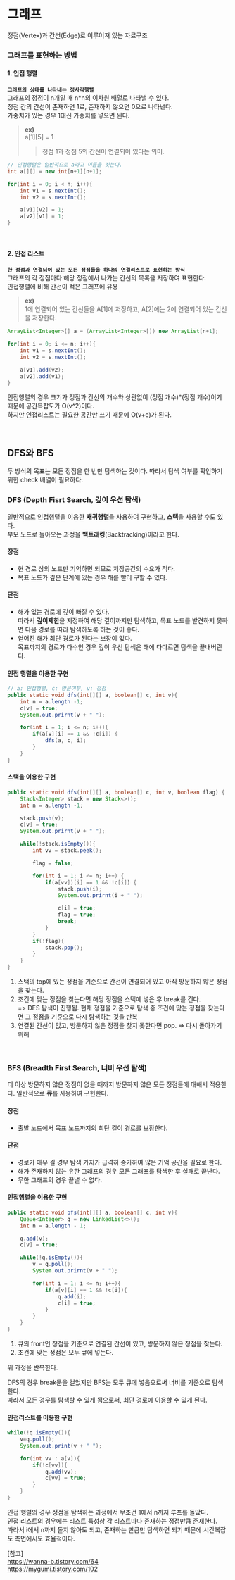 # **그래프** 
정점(Vertex)과 간선(Edge)로 이루어져 있는 자료구조

### 그래프를 표현하는 방법
#### 1. 인접 행렬
**`그래프의 상태를 나타내는 정사각행렬`**  
그래프의 정점이 n개일 때 n*n의 이차원 배열로 나타낼 수 있다.  
정점 간의 간선이 존재하면 1로, 존재하지 않으면 0으로 나타낸다.  
가중치가 있는 경우 1대신 가중치를 넣으면 된다.

> **ex)**  
a[1][5] = 1  
>> 정점 1과 정점 5의 간선이 연결되어 있다는 의미.
    

```java
// 인접행렬은 일반적으로 a라고 이름을 짓는다.
int a[][] = new int[n+1][n+1];

for(int i = 0; i < n; i++){
    int v1 = s.nextInt();
    int v2 = s.nextInt();

    a[v1][v2] = 1;
    a[v2][v1] = 1;
}
```
<br>

#### 2. 인접 리스트
**`한 정점과 연결되어 있는 모든 정점들을 하나의 연결리스트로 표현하는 방식`**  
그래프의 각 정점마다 해당 정점에서 나가는 간선의 목록을 저장하여 표현한다.  
인접행렬에 비해 간선이 적은 그래프에 유용  

> **ex)**  
    1에 연결되어 있는 간선들을 A[1]에 저장하고, A[2]에는 2에 연결되어 있는 간선을 저장한다.

```java
ArrayList<Integer>[] a = (ArrayList<Integer>[]) new ArrayList[n+1];

for(int i = 0; i <= n; i++){
    int v1 = s.nextInt();
    int v2 = s.nextInt();

    a[v1].add(v2);
    a[v2].add(v1);
}
```
인접행렬의 경우 크기가 정점과 간선의 개수와 상관없이 (정점 개수)*(정점 개수)이기 때문에 공간복잡도가 O(v^2)이다.  
하지만 인접리스트는 필요한 공간만 쓰기 때문에 O(v+e)가 된다.  

<br>

## DFS와 BFS
두 방식의 목표는 모든 정점을 한 번만 탐색하는 것이다. 따라서 탐색 여부를 확인하기 위한 check 배열이 필요하다.
### **DFS** (Depth Fisrt Search, 깊이 우선 탐색)
일반적으로 인접행렬을 이용한 **재귀행렬**을 사용하여 구현하고, **스택**을 사용할 수도 있다.  
부모 노드로 돌아오는 과정을 **백트래킹**(Backtracking)이라고 한다.  

#### 장점
- 현 경로 상의 노드만 기억하면 되므로 저장공간의 수요가 적다.
- 목표 노드가 깊은 단계에 있는 경우 해를 빨리 구할 수 있다.

#### 단점
- 해가 없는 경로에 깊이 빠질 수 있다.   
  따라서 **깊이제한**을 지정하여 해당 깊이까지만 탐색하고, 목표 노드를 발견하지 못하면 다음 경로를 따라 탐색하도록 하는 것이 좋다.
- 얻어진 해가 최단 경로가 된다는 보장이 없다.  
  목표까지의 경로가 다수인 경우 깊이 우선 탐색은 해에 다다르면 탐색을 끝내버린다.  


#### 인접 행렬을 이용한 구현
```java
// a: 인접행렬, c: 방문여부, v: 정점
public static void dfs(int[][] a, boolean[] c, int v){
    int n = a.length -1;
    c[v] = true;
    System.out.prirnt(v + " ");

    for(int i = 1; i <= n; i++){
        if(a[v][i] == 1 && !c[i]) {
            dfs(a, c, i);
        }
    }
}
```

#### 스택을 이용한 구현
```java
public static void dfs(int[][] a, boolean[] c, int v, boolean flag) {
    Stack<Integer> stack = new Stack<>();
    int n = a.length -1;

    stack.push(v);
    c[v] = true;
    System.out.prirnt(v + " ");

    while(!stack.isEmpty()){
        int vv = stack.peek();

        flag = false;

        for(int i = 1; i <= n; i++) {
            if(a[vv])[i] == 1 && !c[i]) {
                stack.push(i);
                System.out.prirnt(i + " ");

                c[i] = true;
                flag = true;
                break;
            }
        }
        if(!flag){
            stack.pop();
        }
    }
}
```
1. 스택의 top에 있는 정점을 기준으로 간선이 연결되어 있고 아직 방문하지 않은 정점을 찾는다.
2. 조건에 맞는 정점을 찾는다면 해당 정점을 스택에 넣은 후 break를 건다.  
=> DFS 탐색이 진행됨. 현재 정점을 기준으로 탐색 중 조건에 맞는 정점을 찾는다면 그 정점을 기준으로 다시 탐색하는 것을 반복
3. 연결된 간선이 없고, 방문하지 않은 정점을 찾지 못한다면 pop.
=> 다시 돌아가기 위해

<br>

### **BFS** (Breadth First Search, 너비 우선 탐색)
더 이상 방문하지 않은 정점이 없을 때까지 방문하지 않은 모든 정점들에 대해서 적용한다. 일반적으로 **큐**를 사용하여 구현한다.

#### 장점
- 출발 노드에서 목표 노드까지의 최단 길이 경로를 보장한다.

#### 단점
- 경로가 매우 길 경우 탐색 가지가 급격히 증가하여 많은 기억 공간을 필요로 한다.
- 해가 존재하지 않는 유한 그래프의 경우 모든 그래프를 탐색한 후 실패로 끝난다.
- 무한 그래프의 경우 끝낼 수 없다. 

#### 인접행렬을 이용한 구현
```java
public static void bfs(int[][] a, boolean[] c, int v){
    Queue<Integer> q = new LinkedList<>();
    int n = a.length - 1;

    q.add(v);
    c[v] = true;

    while(!q.isEmpty()){
        v = q.poll();
        System.out.prirnt(v + " ");

        for(int i = 1; i <= n; i++){
            if(a[v][i] == 1 && !c[i]){
                q.add(i);
                c[i] = true;
            }
        }
    }
}
```
1. 큐의 front인 정점을 기준으로 연결된 간선이 있고, 방문하지 않은 정점을 찾는다. 
2. 조건에 맞는 정점은 모두 큐에 넣는다.  

위 과정을 반복한다.  

DFS의 경우 break문을 걸었지만 BFS는 모두 큐에 넣음으로써 너비를 기준으로 탐색한다.  
따라서 모든 경우를 탐색할 수 있게 됨으로써, 최단 경로에 이용할 수 있게 된다.

#### 인접리스트를 이용한 구현
```java
while(!q.isEmpty()){
    v=q.poll();
    System.out.print(v + " ");

    for(int vv : a[v]){
        if(!c[vv]){
            q.add(vv);
            c[vv] = true;
        }
    }
}
```
인접 행렬의 경우 정점을 탐색하는 과정에서 무조건 1에서 n까지 루프를 돌았다.  
인접 리스트의 경우에는 리스트 특성상 각 리스트마다 존재하는 정점만큼 존재한다.  
따라서 i에서 n까지 돌지 않아도 되고, 존재하는 만큼만 탐색하면 되기 때문에 시간복잡도 측면에서도 효율적이다.  

[참고]   
https://wanna-b.tistory.com/64  
https://mygumi.tistory.com/102